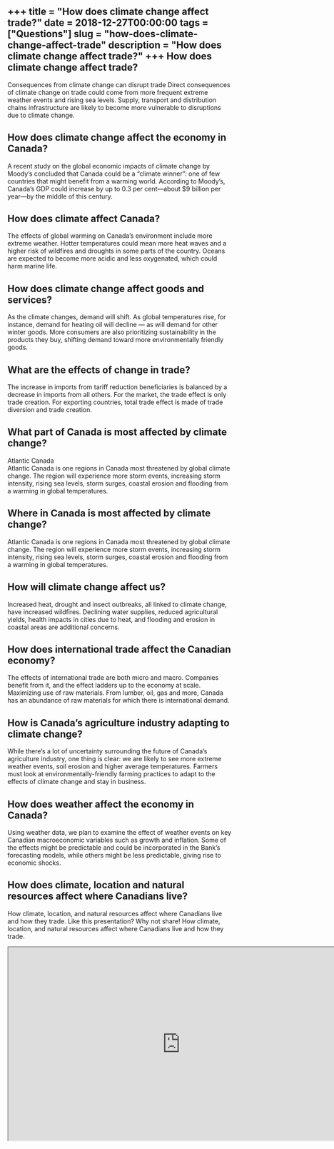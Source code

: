 +++
title = "How does climate change affect trade?"
date = 2018-12-27T00:00:00
tags = ["Questions"]
slug = "how-does-climate-change-affect-trade"
description = "How does climate change affect trade?"
+++
How does climate change affect trade?
-------------------------------------

Consequences from climate change can disrupt trade Direct consequences of climate change on trade could come from more frequent extreme weather events and rising sea levels. Supply, transport and distribution chains infrastructure are likely to become more vulnerable to disruptions due to climate change.

How does climate change affect the economy in Canada?
-----------------------------------------------------

A recent study on the global economic impacts of climate change by Moody’s concluded that Canada could be a “climate winner”: one of few countries that might benefit from a warming world. According to Moody’s, Canada’s GDP could increase by up to 0.3 per cent—about $9 billion per year—by the middle of this century.

How does climate affect Canada?
-------------------------------

The effects of global warming on Canada’s environment include more extreme weather. Hotter temperatures could mean more heat waves and a higher risk of wildfires and droughts in some parts of the country. Oceans are expected to become more acidic and less oxygenated, which could harm marine life.

How does climate change affect goods and services?
--------------------------------------------------

As the climate changes, demand will shift. As global temperatures rise, for instance, demand for heating oil will decline — as will demand for other winter goods. More consumers are also prioritizing sustainability in the products they buy, shifting demand toward more environmentally friendly goods.

What are the effects of change in trade?
----------------------------------------

The increase in imports from tariff reduction beneficiaries is balanced by a decrease in imports from all others. For the market, the trade effect is only trade creation. For exporting countries, total trade effect is made of trade diversion and trade creation.

What part of Canada is most affected by climate change?
-------------------------------------------------------

Atlantic Canada  
Atlantic Canada is one regions in Canada most threatened by global climate change. The region will experience more storm events, increasing storm intensity, rising sea levels, storm surges, coastal erosion and flooding from a warming in global temperatures.

Where in Canada is most affected by climate change?
---------------------------------------------------

Atlantic Canada is one regions in Canada most threatened by global climate change. The region will experience more storm events, increasing storm intensity, rising sea levels, storm surges, coastal erosion and flooding from a warming in global temperatures.

How will climate change affect us?
----------------------------------

Increased heat, drought and insect outbreaks, all linked to climate change, have increased wildfires. Declining water supplies, reduced agricultural yields, health impacts in cities due to heat, and flooding and erosion in coastal areas are additional concerns.

How does international trade affect the Canadian economy?
---------------------------------------------------------

The effects of international trade are both micro and macro. Companies benefit from it, and the effect ladders up to the economy at scale. Maximizing use of raw materials. From lumber, oil, gas and more, Canada has an abundance of raw materials for which there is international demand.

How is Canada’s agriculture industry adapting to climate change?
----------------------------------------------------------------

While there’s a lot of uncertainty surrounding the future of Canada’s agriculture industry, one thing is clear: we are likely to see more extreme weather events, soil erosion and higher average temperatures. Farmers must look at environmentally-friendly farming practices to adapt to the effects of climate change and stay in business.

How does weather affect the economy in Canada?
----------------------------------------------

Using weather data, we plan to examine the effect of weather events on key Canadian macroeconomic variables such as growth and inflation. Some of the effects might be predictable and could be incorporated in the Bank’s forecasting models, while others might be less predictable, giving rise to economic shocks.

How does climate, location and natural resources affect where Canadians live?
-----------------------------------------------------------------------------

How climate, location, and natural resources affect where Canadians live and how they trade. Like this presentation? Why not share! How climate, location, and natural resources affect where Canadians live and how they trade.

<iframe allow="accelerometer; autoplay; clipboard-write; encrypted-media; gyroscope; picture-in-picture" allowfullscreen="" class="__youtube_prefs__  epyt-is-override  no-lazyload" data-no-lazy="1" data-origheight="433" data-origwidth="770" data-skipgform_ajax_framebjll="" height="433" id="_ytid_67874" loading="lazy" src="https://www.youtube.com/embed/_qXeE6NfTy4?enablejsapi=1&autoplay=0&cc_load_policy=0&cc_lang_pref=&iv_load_policy=1&loop=0&modestbranding=0&rel=1&fs=1&playsinline=0&autohide=2&theme=dark&color=red&controls=1&" title="YouTube player" width="770"></iframe>